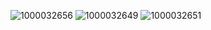 ![1000032656](https://github.com/Danaifarm/vito2528-hotmail.com/assets/134664258/42638fa2-43d1-471e-8c96-9c17505ea26d)
![1000032649](https://github.com/Danaifarm/vito2528-hotmail.com/assets/134664258/84bc7ced-f8a4-4dfb-b923-93fa3c3dd99d)
![1000032651](https://github.com/Danaifarm/vito2528-hotmail.com/assets/134664258/c29f69e6-cefe-49af-bcb1-0c6febc211b9)

